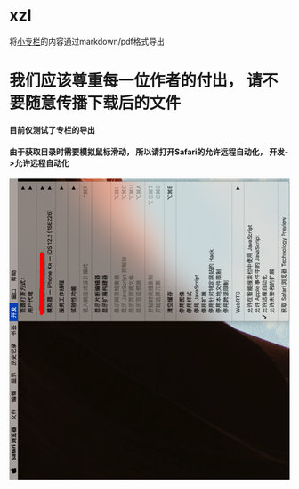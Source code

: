 # xzl
将[小专栏](https://xiaozhuanlan.com)的内容通过markdown/pdf格式导出

# 我们应该尊重每一位作者的付出， 请不要随意传播下载后的文件

#### 目前仅测试了专栏的导出

#### 由于获取目录时需要模拟鼠标滑动， 所以请打开Safari的允许远程自动化， 开发->允许远程自动化
![允许远程自动化](./img/允许远程自动化.png)
